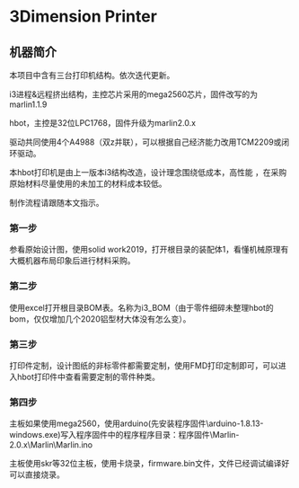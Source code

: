 # 3Dimension Printer

## 机器简介

本项目中含有三台打印机结构。依次迭代更新。

i3进程&远程挤出结构，主控芯片采用的mega2560芯片，固件改写的为marlin1.1.9

hbot，主控是32位LPC1768，固件升级为marlin2.0.x

驱动共同使用4个A4988（双z并联），可以根据自己经济能力改用TCM2209或闭环驱动。

本hbot打印机是由上一版本i3结构改造，设计理念围绕低成本，高性能 ，在采购原始材料尽量使用的未加工的材料成本较低。

制作流程请跟随本文指示。

### 第一步

参看原始设计图，使用solid work2019，打开根目录的装配体1，看懂机械原理有大概机器布局印象后进行材料采购。

### 第二步

使用excel打开根目录BOM表。名称为i3_BOM（由于零件细碎未整理hbot的bom，仅仅增加几个2020铝型材大体没有怎么变）。

### 第三步

打印件定制，设计图纸的非标零件都需要定制，使用FMD打印定制即可，可以进入hbot打印件中查看需要定制的零件种类。

### 第四步

主板如果使用mega2560，使用arduino(先安装程序固件\arduino-1.8.13-windows.exe)写入程序固件中的程序程序目录：程序固件\Marlin-2.0.x\Marlin\Marlin.ino

主板使用skr等32位主板，使用卡烧录，firmware.bin文件，文件已经调试编译好可以直接烧录。













